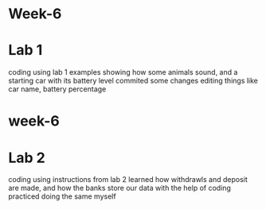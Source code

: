 # Week-6 
# Lab 1
coding using lab 1  examples
showing how some animals sound, and a starting car with its battery level
commited some changes editing things like car name, battery percentage

# week-6
# Lab 2
coding using instructions from lab 2
learned how withdrawls and deposit are made, and how the banks store our data with the help of coding
practiced doing the same myself

